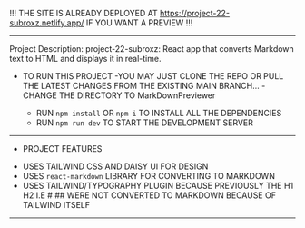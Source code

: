!!!
THE SITE IS ALREADY DEPLOYED AT https://project-22-subroxz.netlify.app/ IF YOU WANT A PREVIEW
!!!

---

Project Description: project-22-subroxz: React app that converts Markdown text to HTML and displays it in real-time.

- TO RUN THIS PROJECT
  -YOU MAY JUST CLONE THE REPO OR PULL THE LATEST CHANGES FROM THE EXISTING MAIN BRANCH...
  -CHANGE THE DIRECTORY TO MarkDownPreviewer

  - RUN `npm install` OR `npm i` TO INSTALL ALL THE DEPENDENCIES
  - RUN `npm run dev` TO START THE DEVELOPMENT SERVER

---

- PROJECT FEATURES

* USES TAILWIND CSS AND DAISY UI FOR DESIGN
* USES `react-markdown` LIBRARY FOR CONVERTING TO MARKDOWN
* USES TAILWIND/TYPOGRAPHY PLUGIN BECAUSE PREVIOUSLY THE H1 H2 I.E # ## WERE NOT CONVERTED TO MARKDOWN BECAUSE OF TAILWIND ITSELF

---
